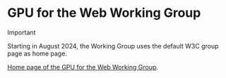 # GPU for the Web Working Group

> [!Important]
> Starting in August 2024, the Working Group uses the default W3C group page as home page.

[Home page of the GPU for the Web Working Group](https://www.w3.org/2020/gpu/).
